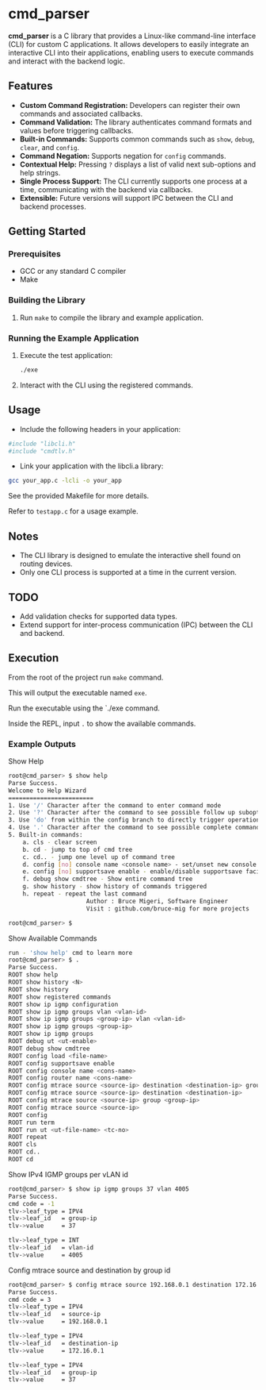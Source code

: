 # cmd_parser

**cmd_parser** is a C library that provides a Linux-like command-line interface (CLI) for custom C applications. It allows developers to easily integrate an interactive CLI into their applications, enabling users to execute commands and interact with the backend logic.

## Features

- **Custom Command Registration:** Developers can register their own commands and associated callbacks.
- **Command Validation:** The library authenticates command formats and values before triggering callbacks.
- **Built-in Commands:** Supports common commands such as `show`, `debug`, `clear`, and `config`.
- **Command Negation:** Supports negation for `config` commands.
- **Contextual Help:** Pressing `?` displays a list of valid next sub-options and help strings.
- **Single Process Support:** The CLI currently supports one process at a time, communicating with the backend via callbacks.
- **Extensible:** Future versions will support IPC between the CLI and backend processes.

## Getting Started

### Prerequisites

- GCC or any standard C compiler
- Make

### Building the Library

1. Run `make` to compile the library and example application.

### Running the Example Application

1. Execute the test application:
   ```sh
   ./exe
   ```

2. Interact with the CLI using the registered commands.

## Usage
- Include the following headers in your application:

```bash
#include "libcli.h"
#include "cmdtlv.h"
```
- Link your application with the libcli.a library:

```bash
gcc your_app.c -lcli -o your_app
```

See the provided Makefile for more details.

Refer to `testapp.c` for a usage example.

## Notes
- The CLI library is designed to emulate the interactive shell found on routing devices.
- Only one CLI process is supported at a time in the current version.


## TODO
- Add validation checks for supported data types.
- Extend support for inter-process communication (IPC) between the CLI and backend.

<!-- For more detailed documentation, see the LinuxLikeCommandLineInterface.docx file included with the source code. -->


## Execution

From the root of the project run `make` command.  

This will output the executable named `exe`.  

Run the executable using the `./exe  command.  

Inside the REPL, input `.` to show the available commands.

### Example Outputs

Show Help

```bash
root@cmd_parser> $ show help
Parse Success.
Welcome to Help Wizard
========================
1. Use '/' Character after the command to enter command mode
2. Use '?' Character after the command to see possible follow up suboptions
3. Use 'do' from within the config branch to directly trigger operational commands
4. Use '.' Character after the command to see possible complete command completions
5. Built-in commands:
    a. cls - clear screen
    b. cd - jump to top of cmd tree
    c. cd.. - jump one level up of command tree
    d. config [no] console name <console name> - set/unset new console name
    e. config [no] supportsave enable - enable/disable supportsave facility
    f. debug show cmdtree - Show entire command tree
    g. show history - show history of commands triggered
    h. repeat - repeat the last command
                      Author : Bruce Migeri, Software Engineer
                      Visit : github.com/bruce-mig for more projects

root@cmd_parser> $
```

Show Available Commands

```bash
run - 'show help' cmd to learn more
root@cmd_parser> $ .
Parse Success.
ROOT show help
ROOT show history <N>
ROOT show history
ROOT show registered commands
ROOT show ip igmp configuration
ROOT show ip igmp groups vlan <vlan-id>
ROOT show ip igmp groups <group-ip> vlan <vlan-id>
ROOT show ip igmp groups <group-ip>
ROOT show ip igmp groups
ROOT debug ut <ut-enable>
ROOT debug show cmdtree
ROOT config load <file-name>
ROOT config supportsave enable
ROOT config console name <cons-name>
ROOT config router name <cons-name>
ROOT config mtrace source <source-ip> destination <destination-ip> group <group-ip>
ROOT config mtrace source <source-ip> destination <destination-ip>
ROOT config mtrace source <source-ip> group <group-ip>
ROOT config mtrace source <source-ip>
ROOT config
ROOT run term
ROOT run ut <ut-file-name> <tc-no>
ROOT repeat
ROOT cls
ROOT cd..
ROOT cd
```

Show IPv4 IGMP groups per vLAN id

```bash
root@cmd_parser> $ show ip igmp groups 37 vlan 4005
Parse Success.
cmd code = -1
tlv->leaf_type = IPV4
tlv->leaf_id   = group-ip
tlv->value     = 37

tlv->leaf_type = INT
tlv->leaf_id   = vlan-id
tlv->value     = 4005
```

Config mtrace source and destination by group id


```bash
root@cmd_parser> $ config mtrace source 192.168.0.1 destination 172.16.0.1 group 37
Parse Success.
cmd code = 3
tlv->leaf_type = IPV4
tlv->leaf_id   = source-ip
tlv->value     = 192.168.0.1

tlv->leaf_type = IPV4
tlv->leaf_id   = destination-ip
tlv->value     = 172.16.0.1

tlv->leaf_type = IPV4
tlv->leaf_id   = group-ip
tlv->value     = 37
```


<!-- Copy the main*.c files up one directory level.

```bash
# Compile main*.c files
gcc -g -c main1.c -o main1.o

# Linking with libcli to create executable
gcc -g main1.o -o main1.exe -L ./cmd_parser/ -lcli
```

The first command compiles the `main1.c`to create object file `main1.o`. `–I` option tells compiler where to find header files included in `main1.c`.  
The second command links our project with libcli library and create final executable – `main1.exe`. You can run this executable and play around the same default commands implemented. Also, use show help to get yourself familiar with the CLI. Try out `“?”, “.”, “/”` features.  -->

<!-- See the figure below. -->
<!-- ![main1](static/image.png) -->